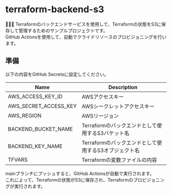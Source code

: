 # terraform-backend-s3

🦥🦥🦥 Terraformのバックエンドサービスを使用して、Terraformの状態をS3に保存して管理するためのサンプルプロジェクトです。  
GitHub Actionsを使用して、自動でクライドリソースのプロビジョニングを行います。  

## 準備

以下の内容をGitHub Secretsに設定してください。  

| Name | Description |
| --- | --- |
| AWS_ACCESS_KEY_ID | AWSアクセスキー |
| AWS_SECRET_ACCESS_KEY | AWSシークレットアクセスキー |
| AWS_REGION | AWSリージョン |
| BACKEND_BUCKET_NAME | Terraformのバックエンドとして使用するS3バケット名 |
| BACKEND_KEY_NAME | Terraformのバックエンドとして使用するS3オブジェクト名 |
| TFVARS | Terraformの変数ファイルの内容 |

mainブランチにプッシュすると、GitHub Actionsが自動で実行されます。  
これによって、Terraformの状態がS3に保存され、Terraformのプロビジョニングが実行されます。  
